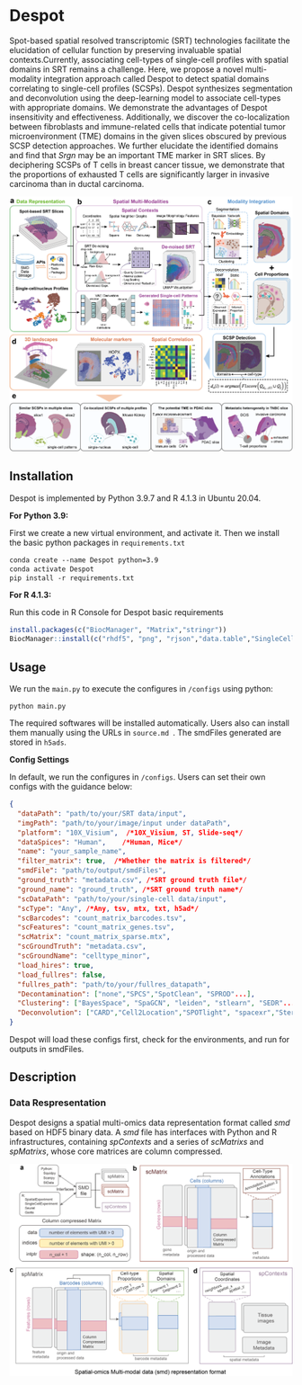 # Despot

Spot-based spatial resolved transcriptomic (SRT) technologies facilitate the elucidation of cellular function by preserving invaluable spatial contexts.Currently, associating cell-types of single-cell profiles with spatial domains in SRT remains a challenge. Here, we propose a novel multi-modality integration approach called Despot to detect spatial domains correlating to single-cell profiles (SCSPs). Despot synthesizes segmentation and deconvolution using the deep-learning model to associate cell-types with appropriate domains. We demonstrate the advantages of Despot insensitivity and effectiveness. Additionally, we discover the co-localization between fibroblasts and immune-related  cells that indicate potential tumor microenvironment (TME) domains in  the given slices obscured by previous SCSP detection approaches. We further elucidate the identified domains and find that *Srgn* may be an important TME marker in SRT slices. By deciphering SCSPs of T cells in breast cancer tissue, we demonstrate  that the proportions of exhausted T cells are significantly larger in  invasive carcinoma than in ductal carcinoma.

![overview](overview.png)

## Installation

Despot is implemented by Python 3.9.7 and R 4.1.3 in Ubuntu 20.04. 

**For Python 3.9:**

First we create a new virtual environment, and activate it. Then we install the basic python packages in `requirements.txt`

```shell
conda create --name Despot python=3.9
conda activate Despot
pip install -r requirements.txt
```

**For R 4.1.3:**

Run this code in R Console for Despot basic requirements

```R
install.packages(c("BiocManager", "Matrix","stringr"))
BiocManager::install(c("rhdf5", "png", "rjson","data.table","SingleCellExperiment", "optparse", "distances", "gtools", "umap", "dplyr", "mvtnorm", "qvalue", "ComplexHeatmap"))
```

## Usage

We run the `main.py` to execute the configures in `/configs` using python:

```shell
python main.py
```

The required softwares will be installed automatically. Users also can install them manually using the URLs in `source.md `.  The smdFiles generated are stored in `h5ads`.

**Config Settings**

In default, we run the configures in `/configs`. Users can set their own configs with the guidance below:

```json
{
  "dataPath": "path/to/your/SRT data/input",
  "imgPath": "path/to/your/image/input under dataPath",
  "platform": "10X_Visium",  /*10X_Visium, ST, Slide-seq*/	
  "dataSpices": "Human",	/*Human, Mice*/
  "name": "your_sample_name",
  "filter_matrix": true,  /*Whether the matrix is filtered*/
  "smdFile": "path/to/output/smdFiles",
  "ground_truth": "metadata.csv", /*SRT ground truth file*/
  "ground_name": "ground_truth", /*SRT ground truth name*/
  "scDataPath": "path/to/your/single-cell data/input",
  "scType": "Any", /*Any, tsv, mtx, txt, h5ad*/
  "scBarcodes": "count_matrix_barcodes.tsv",
  "scFeatures": "count_matrix_genes.tsv",
  "scMatrix": "count_matrix_sparse.mtx",
  "scGroundTruth": "metadata.csv",
  "scGroundName": "celltype_minor",
  "load_hires": true,
  "load_fullres": false,
  "fullres_path": "path/to/your/fullres_datapath",
  "Decontamination": ["none","SPCS","SpotClean", "SPROD"...],
  "Clustering": ["BayesSpace", "SpaGCN", "leiden", "stlearn", "SEDR"...],
  "Deconvolution": ["CARD","Cell2Location","SPOTlight", "spacexr","StereoScope"...],
}
```

Despot will load these configs first, check for the environments, and run for outputs in smdFiles.

## Description

### Data Respresentation

Despot designs a spatial multi-omics data representation format called *smd* based on HDF5 binary data. A *smd* file has interfaces with Python and R infrastructures, containing *spContexts* and a series of *scMatrixs* and *spMatrixs*, whose core matrices are column compressed. 

![smd](smd.png)

### 



